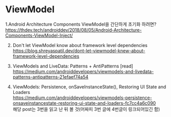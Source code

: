  # ViewModel
 1.Android Architecture Components ViewModel을 간단하게 초기화 하려면? <br>
 https://thdev.tech/androiddev/2018/08/05/Android-Architecture-Components-ViewModel-Inject/
 

 2. Don't let ViewModel know about framework level dependencies <br>
    https://blog.shreyaspatil.dev/dont-let-viewmodel-knew-about-framework-level-dependencies


 3. ViewModels and LiveData: Patterns + AntiPatterns [read] <br>
    https://medium.com/androiddevelopers/viewmodels-and-livedata-patterns-antipatterns-21efaef74a54


 4. ViewModels: Persistence, onSaveInstanceState(), Restoring UI State and Loaders <br>
    https://medium.com/androiddevelopers/viewmodels-persistence-onsaveinstancestate-restoring-ui-state-and-loaders-fc7cc4a6c090 <br>
    해당 post는 3번을 읽고 난 뒤 볼 것(어짜피 3번 글에 4번글이 링크되어있긴 함)